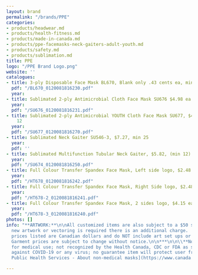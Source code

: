 ```yaml
---
layout: brand
permalink: "/brands/PPE"
categories:
- products/headwear.md
- products/health-fitness.md
- products/made-in-canada.md
- products/ppe-facemasks-neck-gaiters-adult-youth.md
- products/safety.md
- products/sublimation.md
title: PPE
logo: "/PPE Brand Logo.png"
website: ''
catalogues:
- title: 3-ply Disposable Face Mask BL670, Blank only .43 cents ea, min 50
  pdf: "/BL670_0120081816230.pdf"
  year: 
- title: Sublimated 2-ply Antimicrobial Cloth Face Mask SU676 $4.98 ea (min 12)
  year: 
  pdf: "/SU676_0120081816231.pdf"
- title: Sublimated 2-ply Antimicrobial YOUTH Cloth Face Mask SU677, $4.15 ea, min
    12
  year: 
  pdf: "/SU677_0120081816270.pdf"
- title: Sublimated Neck Gaiter SU546-3, $7.27, min 25
  year: 
  pdf: ''
- title: Sublimated Multifunction Tubular Neck Gaiter, $5.82, (min 12)
  year: 
  pdf: "/SU674_0120081816250.pdf"
- title: Full Colour Transfer Spandex Face Mask, Left side logo, $2.48 (min 25)
  year: 
  pdf: "/HT678_0120081816242.pdf"
- title: Full Colour Transfer Spandex Face Mask, Right Side logo, $2.48 (min 25)
  year: 
  pdf: "/HT678-2_0120081816241.pdf"
- title: Full Colour Transfer Spandex Face Mask, 2 sides logo, $4.15 ea (min 50)
  year: 
  pdf: "/HT678-3_0120081816240.pdf"
photos: []
info: "**ARTWORK:**\n\nAll customized items are also subject to a $50 set up charge.\n\nIf
  new artwork or vectoring is required there is an additional charge.  \n\n***\n\nAll
  prices listed are Canadian dollars and do NOT include art set ups or vectoring.
  Garment prices are subject to change without notice.\n\n***\n\n\\**Note: Not intended
  for medical use; not recognized by the Health Canada, CDC or FDA as safe or effective
  against COVID-19 or any virus; no guarantee item will protect user from any illness.\n\n[Canada
  Public Health Services - About non-medical masks](https://www.canada.ca/en/public-health/services/diseases/2019-novel-coronavirus-infection/prevention-risks/about-non-medical-masks-face-coverings.html)"

---
```

